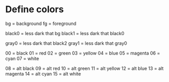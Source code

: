 # Define colors

bg = background
fg = foreground

black0 = less dark that bg
black1 = less dark that black0

gray0 = less dark that black2
gray1 = less dark that gray0

00 = black
01 = red
02 = green
03 = yellow
04 = blue
05 = magenta
06 = cyan
07 = white

08 = alt black
09 = alt red
10 = alt green
11 = alt yellow
12 = alt blue
13 = alt magenta
14 = alt cyan
15 = alt white
